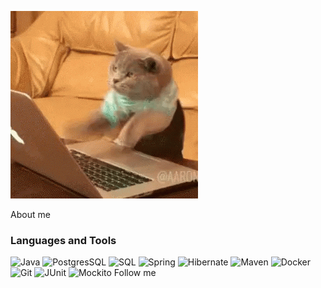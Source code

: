 ![Header](https://github.com/mynameisSergey/mynameisSergey/blob/main/assets/%D0%BA%D0%B8%D1%81%D0%B0.gif) 

About me

### Languages and Tools
![Java](https://img.shields.io/badge/-Java-blue?style=for-the-badge&logo=appveyor)
![PostgresSQL](https://img.shields.io/badge/-PostgresSQL-blue?style=for-the-badge&logo=appveyor)
![SQL](https://img.shields.io/badge/-SQL-blue?style=for-the-sql&logo=appveyor)
![Spring](https://img.shields.io/badge/-Spring-blue?style=for-the-badge&logo=appveyor)
![Hibernate](https://img.shields.io/badge/-Hibernate-blue?style=for-the-badge&logo=appveyor)
![Maven](https://img.shields.io/badge/-Maven-blue?style=for-the-badge&logo=appveyor)
![Docker](https://img.shields.io/badge/-Docker-blue?style=for-the-badge&logo=appveyor)
![Git](https://img.shields.io/badge/-Git-blue?style=for-the-badge&logo=appveyor)
![JUnit](https://img.shields.io/badge/-JUnit-blue?style=for-the-badge&logo=appveyor)
![Mockito](https://img.shields.io/badge/-Mockito-blue?style=for-the-badge&logo=appveyor)
Follow me
